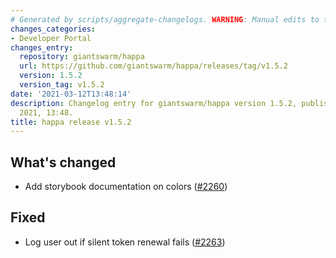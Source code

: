 ```yaml
---
# Generated by scripts/aggregate-changelogs. WARNING: Manual edits to this files will be overwritten.
changes_categories:
- Developer Portal
changes_entry:
  repository: giantswarm/happa
  url: https://github.com/giantswarm/happa/releases/tag/v1.5.2
  version: 1.5.2
  version_tag: v1.5.2
date: '2021-03-12T13:48:14'
description: Changelog entry for giantswarm/happa version 1.5.2, published on 12 March
  2021, 13:48.
title: happa release v1.5.2
---
```


## What's changed

- Add storybook documentation on colors ([#2260](https://github.com/giantswarm/happa/pull/2260))

## Fixed

- Log user out if silent token renewal fails ([#2263](https://github.com/giantswarm/happa/pull/2263))

